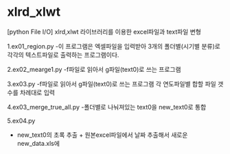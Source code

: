 # xlrd_xlwt
[python File I/O] xlrd,xlwt 라이브러리를 이용한 excel파일과 text파일 변형

1.ex01_region.py
 -이 프로그램은 엑셀파일을 입력받아 3개의 폴더별(시기별 분류)로 각각의 텍스트파일로 출력하는 프로그램이다.

2.ex02_mearge1.py
 -f파일로 읽아서 g파일(text0)로 쓰는 프로그램

3.ex03.py
 -f파일로 읽아서 g파일(text0)로 쓰는 프로그램 각 연도파일별 합할 파일 갯수를 차례대로 입력    

4.ex03_merge_true_all.py
 -폴더별로 나눠져있는 text0을 new_text0로 통합

5.ex04.py
- new_text0의 초록 추출 + 원본excel파일에서 날짜 추출해서 새로운 new_data.xls에 
